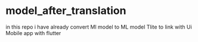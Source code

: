 # model_after_translation
in this repo i have already convert Ml model to ML model Tlite to link with Ui Mobile app with flutter
